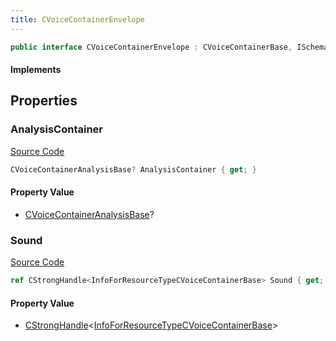 ```yaml
---
title: CVoiceContainerEnvelope
---
```


```csharp
public interface CVoiceContainerEnvelope : CVoiceContainerBase, ISchemaClass<CVoiceContainerBase>, ISchemaClass<CVoiceContainerEnvelope>, ISchemaField, ISchemaClass, INativeHandle
```

#### Implements

## Properties

### AnalysisContainer

[Source Code](https://github.com/swiftly-solution/swiftlys2/blob/beta/managed/src/SwiftlyS2.Generated/Schemas/Interfaces/CVoiceContainerEnvelope.cs#L18)

```csharp
CVoiceContainerAnalysisBase? AnalysisContainer { get; }
```

#### Property Value

- [CVoiceContainerAnalysisBase](/docs/api/shared/schemadefinitions/cvoicecontaineranalysisbase)?

### Sound

[Source Code](https://github.com/swiftly-solution/swiftlys2/blob/beta/managed/src/SwiftlyS2.Generated/Schemas/Interfaces/CVoiceContainerEnvelope.cs#L16)

```csharp
ref CStrongHandle<InfoForResourceTypeCVoiceContainerBase> Sound { get; }
```

#### Property Value

- [CStrongHandle](/docs/api/shared/natives/cstronghandle-1)<[InfoForResourceTypeCVoiceContainerBase](/docs/api/shared/schemadefinitions/infoforresourcetypecvoicecontainerbase)>

